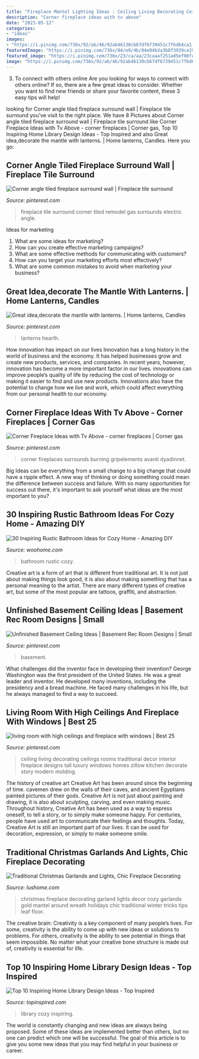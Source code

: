 ```yaml
---
title: "Fireplace Mantel Lighting Ideas : Ceiling Living Decorating Ceilings Rooms Traditional Decor Interior Fireplace Designs Tall Luxury Windows Homes Zillow Kitchen Decorate Story Modern Molding"
description: "Corner fireplace ideas with tv above"
date: "2023-05-12"
categories:
- "ideas"
images:
- "https://i.pinimg.com/736x/92/ab/46/92ab46130cb67df6739451c7fbd64ca1.jpg"
featuredImage: "https://i.pinimg.com/736x/84/e9/4b/84e94b3a3b8f3939ce290581e427fa28--cozy-fireplace-fireplace-candles.jpg"
featured_image: "https://i.pinimg.com/736x/23/ca/aa/23caaaf251ad5ef00fc26ca4963c2869.jpg"
image: "https://i.pinimg.com/736x/92/ab/46/92ab46130cb67df6739451c7fbd64ca1.jpg"
---
```



3. To connect with others online
Are you looking for ways to connect with others online? If so, there are a few great ideas to consider. Whether you want to find new friends or share your favorite content, these 3 easy tips will help!

	

		
looking for Corner angle tiled fireplace surround wall | Fireplace tile surround you've visit to the right place. We have 8 Pictures about Corner angle tiled fireplace surround wall | Fireplace tile surround like Corner Fireplace Ideas with Tv Above - corner fireplaces | Corner gas, Top 10 Inspiring Home Library Design Ideas - Top Inspired and also Great idea,decorate the mantle with lanterns. | Home lanterns, Candles. Here you go:
		
    
## Corner Angle Tiled Fireplace Surround Wall | Fireplace Tile Surround

<img loading=lazy src="https://i.pinimg.com/736x/23/ca/aa/23caaaf251ad5ef00fc26ca4963c2869.jpg" onerror="this.onerror=null;this.src='https://tse3.mm.bing.net/th?id=OIP.35BElBB-3V4ZU91RCnMDygHaLH&amp;pid=15.1';" alt="Corner angle tiled fireplace surround wall | Fireplace tile surround">

_Source: pinterest.com_

>fireplace tile surround corner tiled remodel gas surrounds electric angle. 

	

Ideas for marketing
1. What are some ideas for marketing? 
2. How can you create effective marketing campaigns? 
3. What are some effective methods for communicating with customers? 
4. How can you target your marketing efforts most effectively? 
5. What are some common mistakes to avoid when marketing your business?

    
## Great Idea,decorate The Mantle With Lanterns. | Home Lanterns, Candles

<img loading=lazy src="https://i.pinimg.com/736x/84/e9/4b/84e94b3a3b8f3939ce290581e427fa28--cozy-fireplace-fireplace-candles.jpg" onerror="this.onerror=null;this.src='https://tse4.mm.bing.net/th?id=OIP.ZidkT1G3cgwdAZh22MqNcAHaLH&amp;pid=15.1';" alt="Great idea,decorate the mantle with lanterns. | Home lanterns, Candles">

_Source: pinterest.com_

>lanterns hearth. 

	

How innovation has impact on our lives
Innovation has a long history in the world of business and the economy. It has helped businesses grow and create new products, services, and companies. In recent years, however, innovation has become a more important factor in our lives. innovations can improve people’s quality of life by reducing the cost of technology or making it easier to find and use new products. Innovations also have the potential to change how we live and work, which could affect everything from our personal health to our economy.

    
## Corner Fireplace Ideas With Tv Above - Corner Fireplaces | Corner Gas

<img loading=lazy src="https://i.pinimg.com/736x/bf/da/51/bfda5168310454413d1a2c5d72ee6def.jpg" onerror="this.onerror=null;this.src='https://tse4.mm.bing.net/th?id=OIP.XaQoSfGtlZGgo_WIn93-xwHaJ3&amp;pid=15.1';" alt="Corner Fireplace Ideas with Tv Above - corner fireplaces | Corner gas">

_Source: pinterest.com_

>corner fireplaces surrounds burning gripelements avanti dyadinnet. 

	

Big Ideas can be everything from a small change to a big change that could have a ripple effect. A new way of thinking or doing something could mean the difference between success and failure. With so many opportunities for success out there, it's important to ask yourself what ideas are the most important to you?

    
## 30 Inspiring Rustic Bathroom Ideas For Cozy Home - Amazing DIY

<img loading=lazy src="https://www.woohome.com/wp-content/uploads/2014/06/rustic-bathroom-ideas-30.jpg" onerror="this.onerror=null;this.src='https://tse3.mm.bing.net/th?id=OIP.Hc8ovQCO-8dv3VW4zxu0xgHaLO&amp;pid=15.1';" alt="30 Inspiring Rustic Bathroom Ideas for Cozy Home - Amazing DIY">

_Source: woohome.com_

>bathroom rustic cozy. 

	

Creative art is a form of art that is different from traditional art. It is not just about making things look good, it is also about making something that has a personal meaning to the artist. There are many different types of creative art, but some of the most popular are tattoos, graffiti, and abstraction.

    
## Unfinished Basement Ceiling Ideas | Basement Rec Room Designs | Small

<img loading=lazy src="https://i.pinimg.com/736x/9f/e0/1c/9fe01cb1e1330866ae272f800d7cde58.jpg" onerror="this.onerror=null;this.src='https://tse4.mm.bing.net/th?id=OIP.cFYP_EzjMbMdpp--xZzdOAHaLF&amp;pid=15.1';" alt="Unfinished Basement Ceiling Ideas | Basement Rec Room Designs | Small">

_Source: pinterest.com_

>basement. 

	

What challenges did the inventor face in developing their invention?
George Washington was the first president of the United States. He was a great leader and inventor. He developed many inventions, including the presidency and a bread machine. He faced many challenges in his life, but he always managed to find a way to succeed.

    
## Living Room With High Ceilings And Fireplace With Windows | Best 25

<img loading=lazy src="https://i.pinimg.com/736x/92/ab/46/92ab46130cb67df6739451c7fbd64ca1.jpg" onerror="this.onerror=null;this.src='https://tse3.mm.bing.net/th?id=OIP.-0mGZVV1MAvcwRRn8H-DCAHaKt&amp;pid=15.1';" alt="living room with high ceilings and fireplace with windows | Best 25">

_Source: pinterest.com_

>ceiling living decorating ceilings rooms traditional decor interior fireplace designs tall luxury windows homes zillow kitchen decorate story modern molding. 

	

The history of creative art
Creative Art has been around since the beginning of time. cavemen drew on the walls of their caves, and ancient Egyptians painted pictures of their gods. Creative Art is not just about painting and drawing, it is also about sculpting, carving, and even making music.
Throughout history, Creative Art has been used as a way to express oneself, to tell a story, or to simply make someone happy. For centuries, people have used art to communicate their feelings and thoughts. Today, Creative Art is still an important part of our lives. It can be used for decoration, expression, or simply to make someone smile.

    
## Traditional Christmas Garlands And Lights, Chic Fireplace Decorating

<img loading=lazy src="https://www.lushome.com/wp-content/uploads/2018/11/fireplace-decorating-ideas-christmas-garlands-lights-19.jpg" onerror="this.onerror=null;this.src='https://tse2.mm.bing.net/th?id=OIP.BGBkKsmUFPQNkSf0iObUagHaKF&amp;pid=15.1';" alt="Traditional Christmas Garlands and Lights, Chic Fireplace Decorating">

_Source: lushome.com_

>christmas fireplace decorating garland lights decor cozy garlands gold mantel around wreath holidays chic traditional winter tricks tips leaf floor. 

	

The creative brain:
Creativity is a key component of many people’s lives. For some, creativity is the ability to come up with new ideas or solutions to problems. For others, creativity is the ability to see potential in things that seem impossible. No matter what your creative bone structure is made out of, creativity is essential for life.

    
## Top 10 Inspiring Home Library Design Ideas - Top Inspired

<img loading=lazy src="https://www.topinspired.com/wp-content/uploads/2015/03/7-Cozy-Home-Library-Design-Ideas.jpg" onerror="this.onerror=null;this.src='https://tse2.mm.bing.net/th?id=OIP.xUeph1SbAPRHI0AtDun8JAHaLH&amp;pid=15.1';" alt="Top 10 Inspiring Home Library Design Ideas - Top Inspired">

_Source: topinspired.com_

>library cozy inspiring. 

	

The world is constantly changing and new ideas are always being proposed. Some of these ideas are implemented better than others, but no one can predict which one will be successful. The goal of this article is to give you some new ideas that you may find helpful in your business or career.

